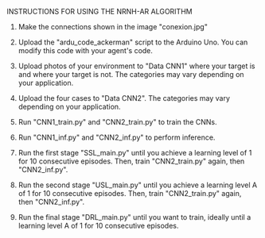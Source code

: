 INSTRUCTIONS FOR USING THE NRNH-AR ALGORITHM

1. Make the connections shown in the image "conexion.jpg"

2. Upload the "ardu_code_ackerman" script to the Arduino Uno. You can modify this code with your agent's code.

3. Upload photos of your environment to "Data CNN1" where your target is and where your target is not. The categories may vary depending on your application.

4. Upload the four cases to "Data CNN2". The categories may vary depending on your application.

5. Run "CNN1_train.py" and "CNN2_train.py" to train the CNNs.

6. Run "CNN1_inf.py" and "CNN2_inf.py" to perform inference.

7. Run the first stage "SSL_main.py" until you achieve a learning level of 1 for 10 consecutive episodes. Then, train "CNN2_train.py" again, then "CNN2_inf.py".

8. Run the second stage "USL_main.py" until you achieve a learning level A of 1 for 10 consecutive episodes. Then, train "CNN2_train.py" again, then "CNN2_inf.py".

9. Run the final stage "DRL_main.py" until you want to train, ideally until a learning level A of 1 for 10 consecutive episodes.
